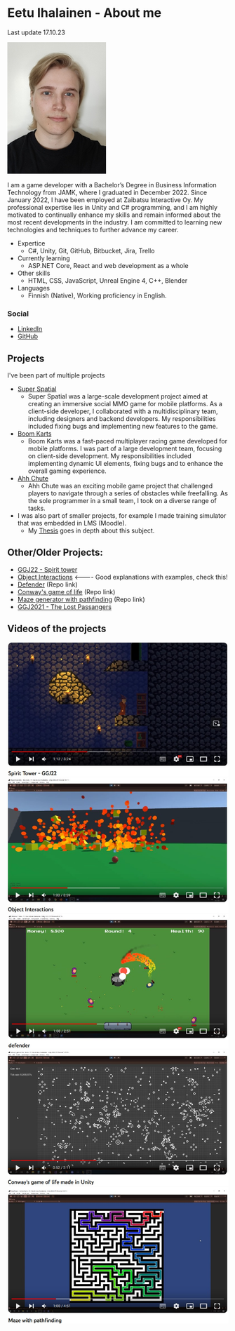 # Eetu Ihalainen - About me

Last update 17.10.23

![Eetu](./images/selfieSmall.jpg)

I am a game developer with a Bachelor’s Degree in Business Information Technology from JAMK, where I graduated in December 2022. Since January 2022, I have been employed at Zaibatsu Interactive Oy. My professional expertise lies in Unity and C# programming, and I am highly motivated to continually enhance my skills and remain informed about the most recent developments in the industry. I am committed to learning new technologies and techniques to further advance my career.

* Expertice 
  * C#, Unity, Git, GitHub, Bitbucket, Jira, Trello
* Currently learning
  * ASP.NET Core, React and web development as a whole
* Other skills 
  * HTML, CSS, JavaScript, Unreal Engine 4, C++, Blender
* Languages
  * Finnish (Native), Working proficiency in English.

### Social

*   [LinkedIn](https://www.linkedin.com/in/eetu-ihalainen/)
*   [GitHub](https://github.com/Eetui)

## Projects 

I've been part of multiple projects

* [Super Spatial](https://www.superspatial.com/)
  * Super Spatial was a large-scale development project aimed at creating an immersive social MMO game for mobile platforms. As a client-side developer, I collaborated with a multidisciplinary team, including designers and backend developers. My responsibilities included fixing bugs and implementing new features to the game.
* [Boom Karts](https://play.google.com/store/apps/details?id=com.fingersoft.boomkarts)
  * Boom Karts was a fast-paced multiplayer racing game developed for mobile platforms. I was part of a large development team, focusing on client-side development. My responsibilities included implementing dynamic UI elements, fixing bugs and to enhance the overall gaming experience.
* [Ahh Chute](https://play.google.com/store/apps/details?id=com.resdevproductions.ahhchute)
  * Ahh Chute was an exciting mobile game project that challenged players to navigate through a series of obstacles while freefalling. As the sole programmer in a small team, I took on a diverse range of tasks.
* I was also part of smaller projects, for example I made training simulator that was embedded in LMS (Moodle).
  * My [Thesis](https://www.theseus.fi/bitstream/handle/10024/786952/Thesis_Ihalainen_Eetu.pdf?sequence=2&isAllowed=y) goes in depth about this subject.

## Other/Older Projects:
*   [GGJ22 - Spirit tower](https://v3.globalgamejam.org/2022/games/ghost-wizard-game-9) 
*   [Object Interactions](./objectinteractions-page.html) <---- Good explanations with examples, check this!
*   [Defender](https://github.com/Eetui/Defender2) (Repo link)
*   [Conway's game of life](https://github.com/Eetui/GameOfLife) (Repo link)
*   [Maze generator with pathfinding](https://github.com/Eetui/MazeWithPathfinding) (Repo link)
*   [GGJ2021 - The Lost Passangers](https://globalgamejam.org/2021/games/lost-passengers-5)

## Videos of the projects

[![GGJ22 - Spirit Tower](./images/GGJ22.jpg)](https://youtu.be/fSnmNwBWvjc)
[![ObjectInteraction](./images/Object-interactions.jpg)](https://youtu.be/tiQXpz0zB4E)
[![Defender](./images/Defender.jpg)](https://youtu.be/AFzmvQKEn3g)
[![GameOfLife](./images/GameOfLife.jpg)](https://youtu.be/ToPjVKH6QNQ)
[![Pathfinding](./images/Maze-pathfinding.jpg)](https://youtu.be/bkdYx1pGlPQ)

